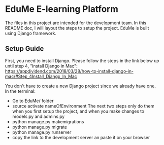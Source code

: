 # EduMe E-learning Platform
The files in this project are intended for the development team. In this README doc, I will layout the steps to setup the project. EduMe is built using Django framework.

## Setup Guide
First, you need to install Django. Please follow the steps in the link below up until step 4, "Install Django in Mac":
https://appdividend.com/2018/03/28/how-to-install-django-in-mac/#Step_4Install_Django_In_Mac

You don't have to create a new Django project since we already have one. In the terminal:
- Go to EduMe/ folder 
- source activate nameOfEnvironment
The next two steps only do them when you first setup the project, and when you make changes to models.py and admins.py
- python manage.py makemigrations
- python manage.py migrate
- python manage.py runserver
- copy the link to the development server an paste it on your browser

